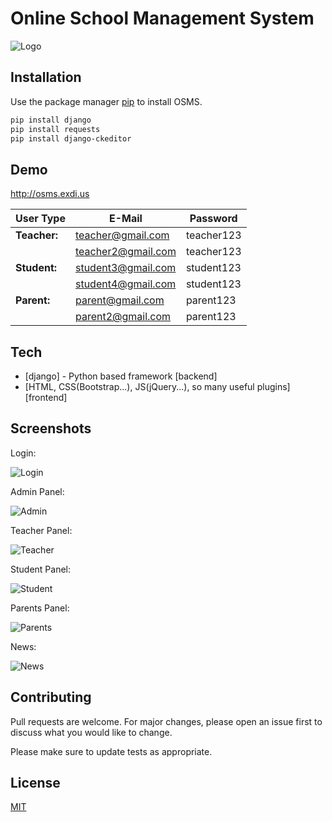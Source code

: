 # Online School Management System
![Logo](https://github.com/probayraka/SchoolManagementSystem-Mandakh/blob/main/media/Logo.png?raw=true)

## Installation

Use the package manager [pip](https://pip.pypa.io/en/stable/) to install OSMS.

```bash
pip install django
pip install requests
pip install django-ckeditor
```

## Demo

http://osms.exdi.us

| **User Type** | **E-Mail** | **Password** |
| ------ | ------ | ------ |
| **Teacher:** | teacher@gmail.com | teacher123 |
| | teacher2@gmail.com | teacher123 |
| **Student:** | student3@gmail.com | student123 |
| |  student4@gmail.com | student123 |
| **Parent:** | parent@gmail.com | parent123 |
| | parent2@gmail.com | parent123 |

## Tech

- [django] - Python based framework [backend]
- [HTML, CSS(Bootstrap...), JS(jQuery...), so many useful plugins] [frontend]

## Screenshots
Login:

![Login](https://github.com/probayraka/SchoolManagementSystem-Mandakh/blob/main/media/Screenshots/login.png?raw=true)

Admin Panel:

![Admin](https://github.com/probayraka/SchoolManagementSystem-Mandakh/blob/main/media/Screenshots/admin.png?raw=true)

Teacher Panel:

![Teacher](https://github.com/probayraka/SchoolManagementSystem-Mandakh/blob/main/media/Screenshots/teacher.png?raw=true)

Student Panel:

![Student](https://github.com/probayraka/SchoolManagementSystem-Mandakh/blob/main/media/Screenshots/student.png?raw=true)

Parents Panel:

![Parents](https://github.com/probayraka/SchoolManagementSystem-Mandakh/blob/main/media/Screenshots/parent.png?raw=true)

News:

![News](https://github.com/probayraka/SchoolManagementSystem-Mandakh/blob/main/media/Screenshots/news.png?raw=true)

## Contributing
Pull requests are welcome. For major changes, please open an issue first to discuss what you would like to change.

Please make sure to update tests as appropriate.

## License
[MIT](https://choosealicense.com/licenses/mit/)
